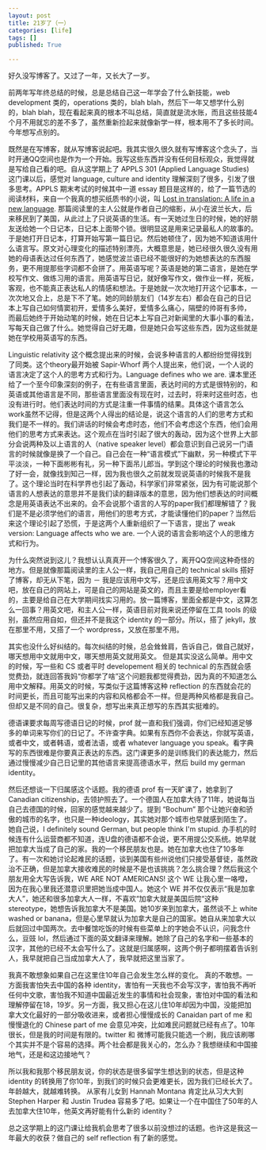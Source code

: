 ```yaml
---
layout: post
title: 21岁了（一）
categories: [life]
tags: []
published: True

---
```


好久没写博客了。又过了一年，又长大了一岁。

前两年写年终总结的时候，总是总结自己这一年学会了什么新技能，web development 类的，operations 类的，blah blah，然后下一年又想学什么别的，blah blah，现在看起来真的根本不叫总结，简直就是流水账，而且这些技能4个月不用就忘的差不多了，虽然重新捡起来就像新学一样，根本用不了多长时间。今年想写点别的。

既然是在写博客，就从写博客说起吧。我其实很久很久就有写博客这个念头了，当时开通QQ空间也是作为一个开始。我写这些东西并没有任何目标观众，我觉得就是写给自己看的吧。自从这学期上了 APPLS 301 (Applied Language Studies) 这门课以后，感觉对 language, culture and identity 理解深刻了很多，引发了很多思考。APPLS 期末考试的时候其中一道 essay 题目是这样的，给了一篇节选的阅读材料，来自一个我真的想买纸质书的小说，叫 [Lost in translation: A life in a new language](http://www.amazon.ca/Lost-Translation-Life-New-Language/dp/0140127739). 那篇阅读里的主人公就是作者自己的缩影，从小在波兰长大，后来移民到了美国，从此过上了只说英语的生活。有一天她过生日的时候，她的好朋友送给她一个日记本，日记本上面带个锁。很明显这是用来记录最私人的故事的。于是她打开日记本，打算开始写第一篇日记。然后她顿住了，因为她不知道该用什么语言写。原文对心理变化的描述特别漂亮，大概意思是，她已经很久很久没有用她的母语表达过任何东西了，她感觉波兰语已经不能很好的为她想表达的东西服务，更不用提那些字词都不会拼了。用英语写呢？英语是她的第二语言，是她在学校写作文、做练习用的语言。用英语写日记，就好像写作文，做作业一样，死板，客观，也不能真正表达私人的情感和想法。于是她就一次次地打开这个记事本，一次次地又合上，总是下不了笔。她的同龄朋友们（14岁左右）都会在自己的日记本上写自己如何情窦初开，爱情多么美好，爱情多么痛心，隔壁的帅哥有多帅， 而最后她终于开始动笔的时候，她在日记本上写自己对新闻里的大事小事的看法，写每天自己做了什么。她觉得自己好无趣，但是她只会写这些东西，因为这些就是她在学校用英语写的东西。

Linguistic relativity 这个概念提出来的时候，会说多种语言的人都纷纷觉得找到了同类。这个theory最开始被 Sapir-Whorf 两个人提出来，他们说，一个人说的语言决定了这个人的思考方式和行为。Language defines who we are. 课本里还给了一个至今印象深刻的例子，在有些语言里面，表达时间的方式是很特别的，和英语或其他语言是不同，那些语言里面没有现在时，过去时，将来时这些时态，也没有进行时。他们表达时间的方式是注重一件事情的结果。具体这个语言怎么work虽然不记得，但是这两个人得出的结论是，说这个语言的人们的思考方式和我们是不一样的。我们讲话的时候会考虑时态，他们不会考虑这个东西，他们会用他们的思考方式来表达。这个观点在当时引起了很大的轰动，因为这个世界上大部分会说两种及以上语言的人（native speaker level）都会意识到自己说另一门语言的时候就像是换了一个自己。自己会在一种“语言模式”下幽默，另一种模式下平平淡淡，一种下面彬彬有礼，另一种下面吊儿郎当。学到这个理论的时候我也激动了好一会，就像找到知己一样，因为我也很久之前就发现说英语的时候我不是我了。这个理论当时在科学界也引起了轰动，科学家们非常紧张，因为有可能说那个语言的人想表达的意思并不是我们读的翻译版本的意思，因为他们想表达的时间概念是用英语表达不出来的。会不会说那个语言的人写的paper我们都理解错了？我们是不是必须学他们的语言，用他们的思考方式，才能读懂他们的paper？当然后来这个理论引起了恐慌，于是这两个人重新组织了一下语言，提出了 weak version: Language affects who we are. 一个人说的语言会影响这个人的思维方式和行为。

为什么突然说到这儿？我想认认真真开一个博客很久了，离开QQ空间这种奇怪的地方。但是就像那篇阅读里的主人公一样，我自己用自己的 technical skills 搭好了博客，却无从下笔，因为 － 我是应该用中文写，还是应该用英文写？用中文吧，放在自己的网站上，可是自己的网站是英文的，而且主要是给employer看的，主要是给自己在大学期间找实习用的。放一篇博客，里面全都是中文，这算怎么一回事？用英文吧，和主人公一样，英语目前对我来说还停留在工具 tools 的级别，虽然应用自如，但还并不是我这个 identity 的一部分。所以，搭了 jekyll，放在那里不用，又搭了一个 wordpress，又放在那里不用。

其实也没什么好纠结的。每次纠结的时候，总会耸耸肩，告诉自己，做自己就好，哪天想用中文就用中文，哪天想用英文就用英文。 但是其实没这么简单。用中文的时候，写一些和 CS 或者平时 developement 相关的 technical 的东西就会感觉费劲，就连回答我妈“你都学了啥”这个问题我都觉得费劲，因为真的不知道怎么用中文解释。用英文的时候，写类似于这篇博客这种 reflection 的东西就会花的时间更长，而且可能写出来的内容和风格都会不一样。但是两种风格都是我自己。但却又是不同的自己。很复杂，想写出来真正想写的东西其实挺难的。

德语课要求每周写德语日记的时候，prof 就一直和我们强调，你们已经知道足够多的单词来写你们的日记了。不许查字典。如果有东西你不会表达，你就写英语，或者中文，或者韩语，或者法语，或者  whatever language you speak。看字典写的东西很难是你要真正表达的东西。这门课更多的是训练我们的表达能力，然后通过慢慢减少自己日记里的其他语言来提高德语水平，然后 build my german identity。

然后还想谈一下归属感这个话题。我的德语 prof 有一天旷课了，她拿到了 Canadian citizenship，去领护照去了。一个德国人在加拿大待了11年，她说每当自己去德国的时候，回家的感觉越来越少了。提到 “Bochum” 那个让她兴奋和骄傲的城市的名字，也只是一种ideology，其实她对那个城市也早就感到陌生了。她自己说，I definitely sound German, but people think I'm stupid. 办手机的时候连有什么运营商都不知道，连U盘的德语都不会说，更不用提公交系统。她早就把加拿大当成了自己的家。我的一个移民朋友也是。她在加拿大也住了10多年了。有一次和她讨论起难民的话题，谈到美国有些州说他们只接受基督徒，虽然政治不正确，但是加拿大接收难民的时候是不是也该挑挑？怎么挑合理？然后我这个朋友用全大写告诉我，WE ARE NOT AMERICANS! 这个 WE 让我心里一咯噔，因为在我心里我还潜意识里把她当成中国人。她这个 WE 并不仅仅表示“我是加拿大人”，她还和很多加拿大人一样，不喜欢“加拿大就是美国后院“这种 stereotype，她想告诉我加拿大不是美国。她10岁来到加拿大，虽然谈不上 white washed or banana，但是心里早就认为加拿大是自己的国家。她自从来加拿大以后就回过中国两次。去中餐馆吃饭的时候有些菜单上的字她会不认识，问我念什么，豆豉 lol，然后通过下面的英文翻译来理解。她除了自己的名字和一些基本的汉字，其他的已经不太会写什么了。这就是归属感啊，这两个例子都明摆着告诉别人，我早就把自己当成加拿大人了，我早就把这里当家了。

我真不敢想象如果自己在这里住10年自己会发生怎么样的变化。 真的不敢想。一方面我害怕失去中国的各种 identity，害怕有一天我也不会写汉字，害怕我不再听任何中文歌，害怕我不知道中国最近发生的事情和社会现象，害怕对中国的看法和理解停留在18，19岁。另一方面，我又担心在这儿住10年却因为中国，没能把加拿大文化最好的一部分吸收进来，或者担心慢慢成长的 Canaidan part of me 和慢慢退化的 Chinese part of me 会意见冲突，比如难民问题就已经有点了。10年很长，但是我的时间是有限的。twitter 和 微博可能我只能选一个刷，我应该刷哪个其实并不是个容易的选择。两个社会都是我关心的，怎么办？我想继续和中国接地气，还是和这边接地气？

所以我和我那个移民朋友说，你的状态是很多留学生想达到的状态，但是这种 identity 的转换用了你10年，到我们的时候只会更难更长，因为我们已经长大了。年龄越大，就越难转换。 从家有儿女到 Hannah Montana 肯定比从习大大到 Stephen Harper 和 Justin Trudea 容易多了吧。如果让一个在中国住了50年的人去加拿大住10年，他英文再好能有什么新的 identity？

总之这学期上的这门课让给我机会思考了很多以前没想过的话题。也许这是我这一年最大的收获？做自己的 self reflection 有了新的感觉。
